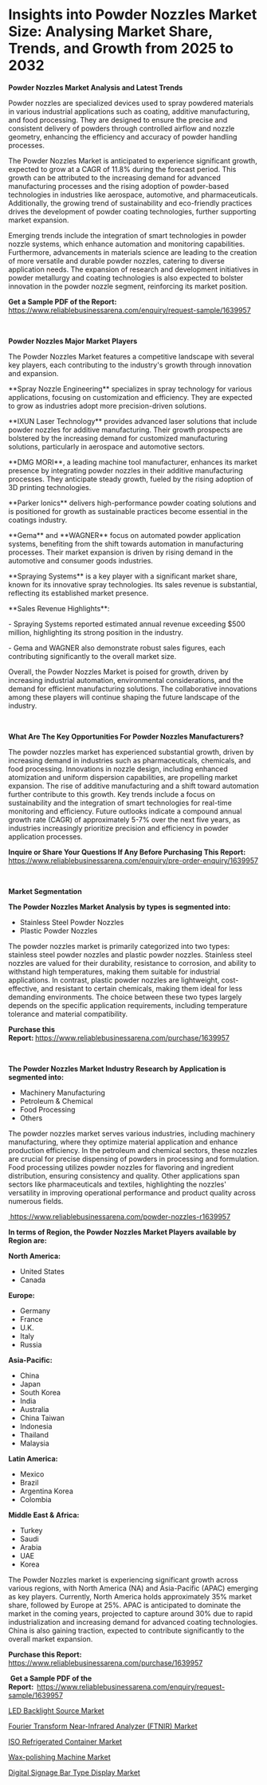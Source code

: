 <p><h1>Insights into Powder Nozzles Market Size: Analysing Market Share, Trends, and Growth from 2025 to 2032</h1></p><p><strong>Powder Nozzles Market Analysis and Latest Trends</strong></p>
<p><p>Powder nozzles are specialized devices used to spray powdered materials in various industrial applications such as coating, additive manufacturing, and food processing. They are designed to ensure the precise and consistent delivery of powders through controlled airflow and nozzle geometry, enhancing the efficiency and accuracy of powder handling processes.</p><p>The Powder Nozzles Market is anticipated to experience significant growth, expected to grow at a CAGR of 11.8% during the forecast period. This growth can be attributed to the increasing demand for advanced manufacturing processes and the rising adoption of powder-based technologies in industries like aerospace, automotive, and pharmaceuticals. Additionally, the growing trend of sustainability and eco-friendly practices drives the development of powder coating technologies, further supporting market expansion.</p><p>Emerging trends include the integration of smart technologies in powder nozzle systems, which enhance automation and monitoring capabilities. Furthermore, advancements in materials science are leading to the creation of more versatile and durable powder nozzles, catering to diverse application needs. The expansion of research and development initiatives in powder metallurgy and coating technologies is also expected to bolster innovation in the powder nozzle segment, reinforcing its market position.</p></p>
<p><strong>Get a Sample PDF of the Report:&nbsp;</strong> <a href="https://www.reliablebusinessarena.com/enquiry/request-sample/1639957?utm_campaign=2039&utm_medium=2&utm_source=Github&utm_content=ia&utm_term=11042025&utm_id=powder-nozzles">https://www.reliablebusinessarena.com/enquiry/request-sample/1639957</a></p>
<p>&nbsp;</p>
<p><strong>Powder Nozzles Major Market Players</strong></p>
<p><p>The Powder Nozzles Market features a competitive landscape with several key players, each contributing to the industry's growth through innovation and expansion. </p><p>**Spray Nozzle Engineering** specializes in spray technology for various applications, focusing on customization and efficiency. They are expected to grow as industries adopt more precision-driven solutions.</p><p>**IXUN Laser Technology** provides advanced laser solutions that include powder nozzles for additive manufacturing. Their growth prospects are bolstered by the increasing demand for customized manufacturing solutions, particularly in aerospace and automotive sectors.</p><p>**DMG MORI**, a leading machine tool manufacturer, enhances its market presence by integrating powder nozzles in their additive manufacturing processes. They anticipate steady growth, fueled by the rising adoption of 3D printing technologies.</p><p>**Parker Ionics** delivers high-performance powder coating solutions and is positioned for growth as sustainable practices become essential in the coatings industry. </p><p>**Gema** and **WAGNER** focus on automated powder application systems, benefiting from the shift towards automation in manufacturing processes. Their market expansion is driven by rising demand in the automotive and consumer goods industries.</p><p>**Spraying Systems** is a key player with a significant market share, known for its innovative spray technologies. Its sales revenue is substantial, reflecting its established market presence.</p><p>**Sales Revenue Highlights**: </p><p>- Spraying Systems reported estimated annual revenue exceeding $500 million, highlighting its strong position in the industry.</p><p>- Gema and WAGNER also demonstrate robust sales figures, each contributing significantly to the overall market size.</p><p>Overall, the Powder Nozzles Market is poised for growth, driven by increasing industrial automation, environmental considerations, and the demand for efficient manufacturing solutions. The collaborative innovations among these players will continue shaping the future landscape of the industry.</p></p>
<p>&nbsp;</p>
<p><strong>What Are The Key Opportunities For Powder Nozzles Manufacturers?</strong></p>
<p><p>The powder nozzles market has experienced substantial growth, driven by increasing demand in industries such as pharmaceuticals, chemicals, and food processing. Innovations in nozzle design, including enhanced atomization and uniform dispersion capabilities, are propelling market expansion. The rise of additive manufacturing and a shift toward automation further contribute to this growth. Key trends include a focus on sustainability and the integration of smart technologies for real-time monitoring and efficiency. Future outlooks indicate a compound annual growth rate (CAGR) of approximately 5-7% over the next five years, as industries increasingly prioritize precision and efficiency in powder application processes.</p></p>
<p><strong>Inquire or Share Your Questions If Any Before Purchasing This Report:</strong> <a href="https://www.reliablebusinessarena.com/enquiry/pre-order-enquiry/1639957?utm_campaign=2039&utm_medium=2&utm_source=Github&utm_content=ia&utm_term=11042025&utm_id=powder-nozzles">https://www.reliablebusinessarena.com/enquiry/pre-order-enquiry/1639957</a></p>
<p>&nbsp;</p>
<p><strong>Market Segmentation</strong></p>
<p><strong>The Powder Nozzles Market Analysis by types is segmented into:</strong></p>
<p><ul><li>Stainless Steel Powder Nozzles</li><li>Plastic Powder Nozzles</li></ul></p>
<p><p>The powder nozzles market is primarily categorized into two types: stainless steel powder nozzles and plastic powder nozzles. Stainless steel nozzles are valued for their durability, resistance to corrosion, and ability to withstand high temperatures, making them suitable for industrial applications. In contrast, plastic powder nozzles are lightweight, cost-effective, and resistant to certain chemicals, making them ideal for less demanding environments. The choice between these two types largely depends on the specific application requirements, including temperature tolerance and material compatibility.</p></p>
<p><strong>Purchase this Report:&nbsp;</strong><a href="https://www.reliablebusinessarena.com/purchase/1639957?utm_campaign=2039&utm_medium=2&utm_source=Github&utm_content=ia&utm_term=11042025&utm_id=powder-nozzles">https://www.reliablebusinessarena.com/purchase/1639957</a></p>
<p>&nbsp;</p>
<p><strong>The Powder Nozzles Market Industry Research by Application is segmented into:</strong></p>
<p><ul><li>Machinery Manufacturing</li><li>Petroleum & Chemical</li><li>Food Processing</li><li>Others</li></ul></p>
<p><p>The powder nozzles market serves various industries, including machinery manufacturing, where they optimize material application and enhance production efficiency. In the petroleum and chemical sectors, these nozzles are crucial for precise dispensing of powders in processing and formulation. Food processing utilizes powder nozzles for flavoring and ingredient distribution, ensuring consistency and quality. Other applications span sectors like pharmaceuticals and textiles, highlighting the nozzles' versatility in improving operational performance and product quality across numerous fields.</p></p>
<p><a href="https://www.reliablebusinessarena.com/powder-nozzles-r1639957?utm_campaign=2039&utm_medium=2&utm_source=Github&utm_content=ia&utm_term=11042025&utm_id=powder-nozzles">&nbsp;https://www.reliablebusinessarena.com/powder-nozzles-r1639957</a></p>
<p><strong>In terms of Region, the Powder Nozzles Market Players available by Region are:</strong></p>
<p>
    <p> <strong> North America: </strong>
        <ul>
            <li>United States</li>
            <li>Canada</li>
        </ul>
        </p> 
    <p> <strong> Europe: </strong>
        <ul>
            <li>Germany</li>
            <li>France</li>
            <li>U.K.</li>
            <li>Italy</li>
            <li>Russia</li>
        </ul>
        </p> 
    <p> <strong> Asia-Pacific: </strong>
        <ul>
            <li>China</li>
            <li>Japan</li>
            <li>South Korea</li>
            <li>India</li>
            <li>Australia</li>
            <li>China Taiwan</li>
            <li>Indonesia</li>
            <li>Thailand</li>
            <li>Malaysia</li>
        </ul>
        </p> 
    <p> <strong> Latin America: </strong>
        <ul>
            <li>Mexico</li>
            <li>Brazil</li>
            <li>Argentina Korea</li>
            <li>Colombia</li>
        </ul>
        </p> 
    <p> <strong> Middle East & Africa: </strong>
        <ul>
            <li>Turkey</li>
            <li>Saudi</li>
            <li>Arabia</li>
            <li>UAE</li>
            <li>Korea</li>
        </ul>
    </p>
    </p>
<p><p>The Powder Nozzles market is experiencing significant growth across various regions, with North America (NA) and Asia-Pacific (APAC) emerging as key players. Currently, North America holds approximately 35% market share, followed by Europe at 25%. APAC is anticipated to dominate the market in the coming years, projected to capture around 30% due to rapid industrialization and increasing demand for advanced coating technologies. China is also gaining traction, expected to contribute significantly to the overall market expansion.</p></p>
<p><strong>Purchase this Report: </strong><a href="https://www.reliablebusinessarena.com/purchase/1639957?utm_campaign=2039&utm_medium=2&utm_source=Github&utm_content=ia&utm_term=11042025&utm_id=powder-nozzles">https://www.reliablebusinessarena.com/purchase/1639957</a></p>
<p>&nbsp;<strong>Get a Sample PDF of the Report:&nbsp;&nbsp;</strong><a href="https://www.reliablebusinessarena.com/enquiry/request-sample/1639957?utm_campaign=2039&utm_medium=2&utm_source=Github&utm_content=ia&utm_term=11042025&utm_id=powder-nozzles">https://www.reliablebusinessarena.com/enquiry/request-sample/1639957</a></p>
<p><strong></strong></p>
<p><p><a href="https://github.com/ChiragRP21/Market-Research-Report-List-7/blob/main/led-backlight-source-market.md?utm_campaign=2039&utm_medium=2&utm_source=Github&utm_content=ia&utm_term=11042025&utm_id=powder-nozzles">LED Backlight Source Market</a></p><p><a href="https://github.com/zahrigayda1h/Market-Research-Report-List-1/blob/main/fourier-transform-near-infrared-analyzer-ftnir-market.md?utm_campaign=2039&utm_medium=2&utm_source=Github&utm_content=ia&utm_term=11042025&utm_id=powder-nozzles">Fourier Transform Near-Infrared Analyzer (FTNIR) Market</a></p><p><a href="https://github.com/fettycahow90/Market-Research-Report-List-1/blob/main/iso-refrigerated-container-market.md?utm_campaign=2039&utm_medium=2&utm_source=Github&utm_content=ia&utm_term=11042025&utm_id=powder-nozzles">ISO Refrigerated Container Market</a></p><p><a href="https://github.com/JakirUddin511/Market-Research-Report-List-2/blob/main/wax-polishing-machine-market.md?utm_campaign=2039&utm_medium=2&utm_source=Github&utm_content=ia&utm_term=11042025&utm_id=powder-nozzles">Wax-polishing Machine Market</a></p><p><a href="https://github.com/piskofraisel/Market-Research-Report-List-1/blob/main/digital-signage-bar-type-display-market.md?utm_campaign=2039&utm_medium=2&utm_source=Github&utm_content=ia&utm_term=11042025&utm_id=powder-nozzles">Digital Signage Bar Type Display Market</a></p></p>